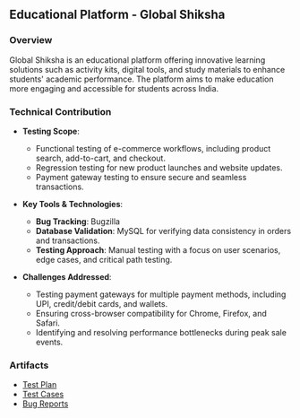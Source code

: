 ## Educational Platform - Global Shiksha

### Overview
Global Shiksha is an educational platform offering innovative learning solutions such as activity kits, digital tools, and study materials to enhance students' academic performance. The platform aims to make education more engaging and accessible for students across India.

### Technical Contribution
- **Testing Scope**:
  - Functional testing of e-commerce workflows, including product search, add-to-cart, and checkout.
  - Regression testing for new product launches and website updates.
  - Payment gateway testing to ensure secure and seamless transactions.

- **Key Tools & Technologies**:
  - **Bug Tracking**: Bugzilla
  - **Database Validation**: MySQL for verifying data consistency in orders and transactions.
  - **Testing Approach**: Manual testing with a focus on user scenarios, edge cases, and critical path testing.

- **Challenges Addressed**:
  - Testing payment gateways for multiple payment methods, including UPI, credit/debit cards, and wallets.
  - Ensuring cross-browser compatibility for Chrome, Firefox, and Safari.
  - Identifying and resolving performance bottlenecks during peak sale events.

### Artifacts
- [Test Plan](https://github.com/neha581/QA-Engineer-Portfolio/blob/main/Global-Shiksha/testplan.md)
- [Test Cases](./Test-Cases.md)
- [Bug Reports](./Bug-Reports.md)

